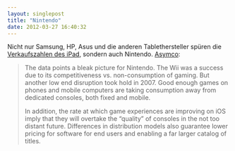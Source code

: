 ```yaml
---
layout: singlepost
title: "Nintendo"
date: 2012-03-27 16:40:32
---
```

Nicht nur Samsung, HP, Asus und die anderen Tablethersteller spüren die [Verkaufszahlen des iPad](http://techcrunch.com/2012/03/20/ipad-sales-may-reach-66-million-in-2012/), sondern auch Nintendo. [Asymco](http://www.asymco.com/2012/03/26/staying-satiated-and-smart/):
> The data points a bleak picture for Nintendo. The Wii was a success due to its competitiveness vs. non-consumption of gaming. But another low end disruption took hold in 2007. Good enough games on phones and mobile computers are taking consumption away from dedicated consoles, both fixed and mobile.
>
> In addition, the rate at which game experiences are improving on iOS imply that they will overtake the “quality” of consoles in the not too distant future. Differences in distribution models also guarantee lower pricing for software for end users and enabling a far larger catalog of titles.